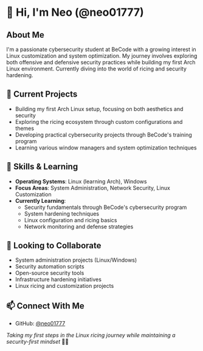 # 👋 Hi, I'm Neo (@neo01777)

## About Me
I'm a passionate cybersecurity student at BeCode with a growing interest in Linux customization and system optimization. My journey involves exploring both offensive and defensive security practices while building my first Arch Linux environment. Currently diving into the world of ricing and security hardening.

## 🔭 Current Projects
- Building my first Arch Linux setup, focusing on both aesthetics and security
- Exploring the ricing ecosystem through custom configurations and themes
- Developing practical cybersecurity projects through BeCode's training program
- Learning various window managers and system optimization techniques

## 🌱 Skills & Learning
- **Operating Systems**: Linux (learning Arch), Windows
- **Focus Areas**: System Administration, Network Security, Linux Customization
- **Currently Learning**: 
  - Security fundamentals through BeCode's cybersecurity program
  - System hardening techniques
  - Linux configuration and ricing basics
  - Network monitoring and defense strategies

## 👯 Looking to Collaborate
- System administration projects (Linux/Windows)
- Security automation scripts
- Open-source security tools
- Infrastructure hardening initiatives
- Linux ricing and customization projects

## 📫 Connect With Me
- GitHub: [@neo01777](https://github.com/neo01777)

*Taking my first steps in the Linux ricing journey while maintaining a security-first mindset* 🐧✨
